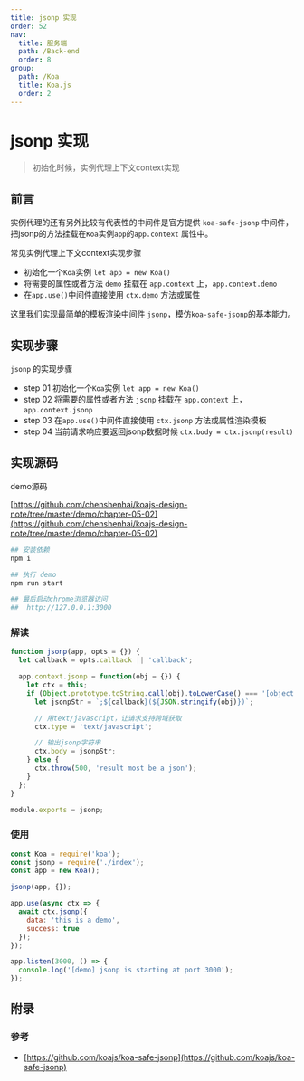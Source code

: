 ```yaml
---
title: jsonp 实现
order: 52
nav:
  title: 服务端
  path: /Back-end
  order: 8
group:
  path: /Koa
  title: Koa.js
  order: 2
---
```


# jsonp 实现

> 初始化时候，实例代理上下文context实现

## 前言

实例代理的还有另外比较有代表性的中间件是官方提供 `koa-safe-jsonp` 中间件，把jsonp的方法挂载在`Koa`实例`app`的`app.context` 属性中。

常见实例代理上下文context实现步骤

- 初始化一个`Koa`实例 `let app = new Koa()`
- 将需要的属性或者方法 `demo` 挂载在 `app.context` 上，`app.context.demo`
- 在`app.use()`中间件直接使用 `ctx.demo` 方法或属性


这里我们实现最简单的模板渲染中间件 `jsonp`，模仿`koa-safe-jsonp`的基本能力。 

## 实现步骤


`jsonp` 的实现步骤

- step 01 初始化一个`Koa`实例 `let app = new Koa()`
- step 02 将需要的属性或者方法 `jsonp` 挂载在 `app.context` 上，`app.context.jsonp`
- step 03 在`app.use()`中间件直接使用 `ctx.jsonp` 方法或属性渲染模板
- step 04 当前请求响应要返回jsonp数据时候 `ctx.body = ctx.jsonp(result)` 



## 实现源码

demo源码 

[https://github.com/chenshenhai/koajs-design-note/tree/master/demo/chapter-05-02](https://github.com/chenshenhai/koajs-design-note/tree/master/demo/chapter-05-02)

```sh
## 安装依赖
npm i

## 执行 demo
npm run start

## 最后启动chrome浏览器访问
##  http://127.0.0.1:3000

```

### 解读

```js
function jsonp(app, opts = {}) {
  let callback = opts.callback || 'callback';

  app.context.jsonp = function(obj = {}) {
    let ctx = this;
    if (Object.prototype.toString.call(obj).toLowerCase() === '[object object]') {
      let jsonpStr = `;${callback}(${JSON.stringify(obj)})`;

      // 用text/javascript，让请求支持跨域获取
      ctx.type = 'text/javascript';

      // 输出jsonp字符串
      ctx.body = jsonpStr;
    } else {
      ctx.throw(500, 'result most be a json');
    }
  };
}

module.exports = jsonp;

```


### 使用

```js
const Koa = require('koa');
const jsonp = require('./index');
const app = new Koa();

jsonp(app, {});

app.use(async ctx => {
  await ctx.jsonp({
    data: 'this is a demo',
    success: true
  });
});

app.listen(3000, () => {
  console.log('[demo] jsonp is starting at port 3000');
});

```
 


## 附录

### 参考

- [https://github.com/koajs/koa-safe-jsonp](https://github.com/koajs/koa-safe-jsonp)


